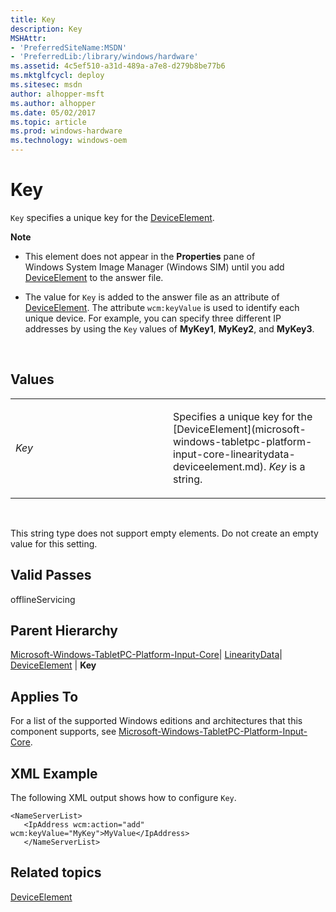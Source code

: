 ```yaml
---
title: Key
description: Key
MSHAttr:
- 'PreferredSiteName:MSDN'
- 'PreferredLib:/library/windows/hardware'
ms.assetid: 4c5ef510-a31d-489a-a7e8-d279b8be77b6
ms.mktglfcycl: deploy
ms.sitesec: msdn
author: alhopper-msft
ms.author: alhopper
ms.date: 05/02/2017
ms.topic: article
ms.prod: windows-hardware
ms.technology: windows-oem
---
```


# Key


`Key` specifies a unique key for the [DeviceElement](microsoft-windows-tabletpc-platform-input-core-linearitydata-deviceelement.md).

**Note**  
-   This element does not appear in the **Properties** pane of Windows System Image Manager (Windows SIM) until you add [DeviceElement](microsoft-windows-tabletpc-platform-input-core-linearitydata-deviceelement.md) to the answer file.

-   The value for `Key` is added to the answer file as an attribute of [DeviceElement](microsoft-windows-tabletpc-platform-input-core-linearitydata-deviceelement.md). The attribute `wcm:keyValue` is used to identify each unique device. For example, you can specify three different IP addresses by using the `Key` values of **MyKey1**, **MyKey2**, and **MyKey3**.

 

## Values


<table>
<colgroup>
<col width="50%" />
<col width="50%" />
</colgroup>
<tbody>
<tr class="odd">
<td><p><em>Key</em></p></td>
<td><p>Specifies a unique key for the [DeviceElement](microsoft-windows-tabletpc-platform-input-core-linearitydata-deviceelement.md). <em>Key</em> is a string.</p></td>
</tr>
</tbody>
</table>

 

This string type does not support empty elements. Do not create an empty value for this setting.

## Valid Passes


offlineServicing

## Parent Hierarchy


[Microsoft-Windows-TabletPC-Platform-Input-Core](microsoft-windows-tabletpc-platform-input-core.md)| [LinearityData](microsoft-windows-tabletpc-platform-input-core-linearitydata.md)| [DeviceElement](microsoft-windows-tabletpc-platform-input-core-linearitydata-deviceelement.md) | **Key**

## Applies To


For a list of the supported Windows editions and architectures that this component supports, see [Microsoft-Windows-TabletPC-Platform-Input-Core](microsoft-windows-tabletpc-platform-input-core.md).

## XML Example


The following XML output shows how to configure `Key`.

```
<NameServerList>
   <IpAddress wcm:action="add" wcm:keyValue="MyKey">MyValue</IpAddress> 
   </NameServerList>
```

## Related topics


[DeviceElement](microsoft-windows-tabletpc-platform-input-core-linearitydata-deviceelement.md)

 

 








